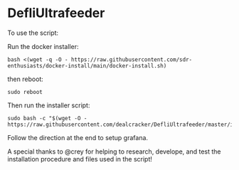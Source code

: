 # DefliUltrafeeder

To use the script:

Run the docker installer:

```
bash <(wget -q -O - https://raw.githubusercontent.com/sdr-enthusiasts/docker-install/main/docker-install.sh)
```

then reboot:

```
sudo reboot
```

Then run the installer script:

```
sudo bash -c "$(wget -O - https://raw.githubusercontent.com/dealcracker/DefliUltrafeeder/master/installUltrafeeder.sh)"
```

Follow the direction at the end to setup grafana.

A special thanks to @crey for helping to research, develope, and test the installation procedure and files used in the script!
